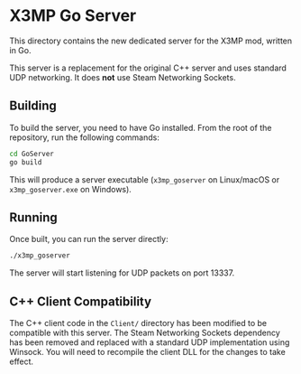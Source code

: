 # X3MP Go Server

This directory contains the new dedicated server for the X3MP mod, written in Go.

This server is a replacement for the original C++ server and uses standard UDP networking. It does **not** use Steam Networking Sockets.

## Building

To build the server, you need to have Go installed. From the root of the repository, run the following commands:

```sh
cd GoServer
go build
```

This will produce a server executable (`x3mp_goserver` on Linux/macOS or `x3mp_goserver.exe` on Windows).

## Running

Once built, you can run the server directly:

```sh
./x3mp_goserver
```

The server will start listening for UDP packets on port 13337.

## C++ Client Compatibility

The C++ client code in the `Client/` directory has been modified to be compatible with this server. The Steam Networking Sockets dependency has been removed and replaced with a standard UDP implementation using Winsock. You will need to recompile the client DLL for the changes to take effect.
